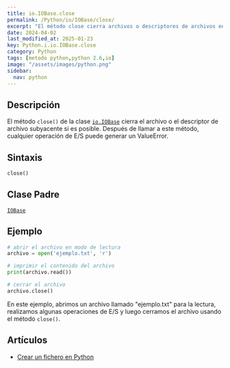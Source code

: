 ```yaml
---
title: io.IOBase.close
permalink: /Python/io/IOBase/close/
excerpt: "El método close cierra archivos o descriptores de archivos en Python evitando errores."
date: 2024-04-02
last_modified_at: 2025-01-23
key: Python.i.io.IOBase.close
category: Python
tags: [metodo python,python 2.6,io]
image: "/assets/images/python.png"
sidebar:
  nav: python
---
```


## Descripción


El método `close()` de la clase [`io.IOBase`](https://www.w3api.com/Python/io/IOBase/) cierra el archivo o el descriptor de archivo subyacente si es posible. Después de llamar a este método, cualquier operación de E/S puede generar un ValueError.


## **Sintaxis**


```python
close()
```


## **Clase Padre**


[`IOBase`](https://www.w3api.com/Python/io/IOBase/)


## **Ejemplo**


```python
# abrir el archivo en modo de lectura
archivo = open('ejemplo.txt', 'r')

# imprimir el contenido del archivo
print(archivo.read())

# cerrar el archivo
archivo.close()

```


En este ejemplo, abrimos un archivo llamado "ejemplo.txt" para la lectura, realizamos algunas operaciones de E/S y luego cerramos el archivo usando el método `close()`.


## **Artículos**

- [Crear un fichero en Python](https://lineadecodigo.com/blog/crear-un-fichero-en-python/)
